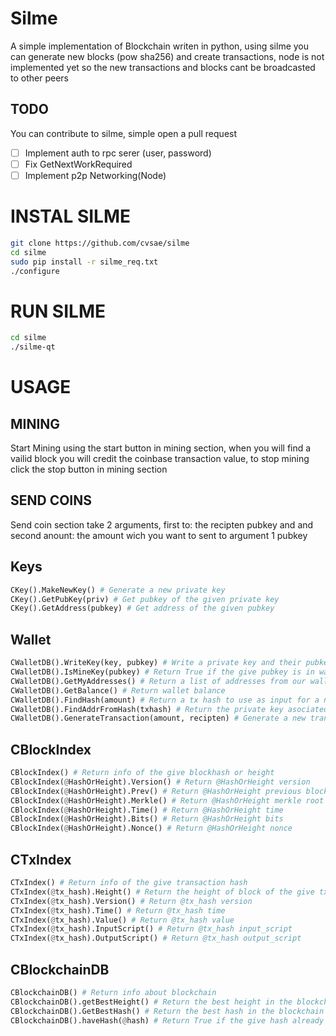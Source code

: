 # Silme

A simple implementation of Blockchain writen in python, using silme you can generate new blocks (pow sha256) and create transactions, node is not implemented yet so the new transactions and blocks cant be broadcasted to other peers

## TODO

You can contribute to silme, simple open a pull request 

- [ ] Implement auth to rpc serer (user, password)
- [ ] Fix GetNextWorkRequired
- [ ] Implement p2p Networking(Node)

# INSTAL SILME
``` bash
git clone https://github.com/cvsae/silme
cd silme
sudo pip install -r silme_req.txt
./configure

```

# RUN SILME 
``` bash
cd silme
./silme-qt
```

# USAGE

## MINING

Start Mining using the start button in mining section, when you will find a vailid block you will credit the coinbase transaction value, to stop mining click the stop button in mining section

## SEND COINS

Send coin section take 2 arguments, first to: the recipten pubkey and and second anount: the amount wich you want to sent to argument 1 pubkey


## Keys

``` python
CKey().MakeNewKey() # Generate a new private key 
CKey().GetPubKey(priv) # Get pubkey of the given private key 
CKey().GetAddress(pubkey) # Get address of the given pubkey

```

## Wallet

``` python
CWalletDB().WriteKey(key, pubkey) # Write a private key and their pubkey to wallet db
CWalletDB().IsMineKey(pubkey) # Return True if the give pubkey is in wallet
CWalletDB().GetMyAddresses() # Return a list of addresses from our wallet
CWalletDB().GetBalance() # Return wallet balance
CWalletDB().FindHash(amount) # Return a tx hash to use as input for a new transaction, tx hash must have the specified amount
CWalletDB().FindAddrFromHash(txhash) # Return the private key asociated with txhash
CWalletDB().GenerateTransaction(amount, recipten) # Generate a new transaction

```

## CBlockIndex

``` python
CBlockIndex() # Return info of the give blockhash or height
CBlockIndex(@HashOrHeight).Version() # Return @HashOrHeight version
CBlockIndex(@HashOrHeight).Prev() # Return @HashOrHeight previous block hash 
CBlockIndex(@HashOrHeight).Merkle() # Return @HashOrHeight merkle root 
CBlockIndex(@HashOrHeight).Time() # Return @HashOrHeight time 
CBlockIndex(@HashOrHeight).Bits() # Return @HashOrHeight bits 
CBlockIndex(@HashOrHeight).Nonce() # Return @HashOrHeight nonce 

```

## CTxIndex

``` python
CTxIndex() # Return info of the give transaction hash
CTxIndex(@tx_hash).Height() # Return the height of block of the give tx_hash
CTxIndex(@tx_hash).Version() # Return @tx_hash version 
CTxIndex(@tx_hash).Time() # Return @tx_hash time 
CTxIndex(@tx_hash).Value() # Return @tx_hash value
CTxIndex(@tx_hash).InputScript() # Return @tx_hash input_script 
CTxIndex(@tx_hash).OutputScript() # Return @tx_hash output_script 

```

## CBlockchainDB

``` python
CBlockchainDB() # Return info about blockchain
CBlockchainDB().getBestHeight() # Return the best height in the blockchain
CBlockchainDB().GetBestHash() # Return the best hash in the blockchain
CBlockchainDB().haveHash(@hash) # Return True if the give hash already exists False if not

```



